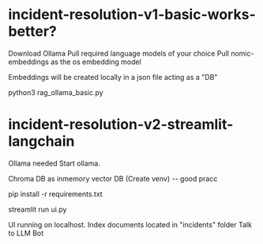 # incident-resolution-v1-basic-works-better?

Download Ollama
Pull required language models of your choice
Pull nomic-embeddings as the os embedding model

Embeddings will be created locally in a json file acting as a "DB"

python3 rag_ollama_basic.py



# incident-resolution-v2-streamlit-langchain

Ollama needed
Start ollama.

Chroma DB as inmemory vector DB
(Create venv) -- good pracc

pip install -r requirements.txt

streamlit run ui.py


UI running on localhost.
Index documents located in "incidents" folder
Talk to LLM Bot

